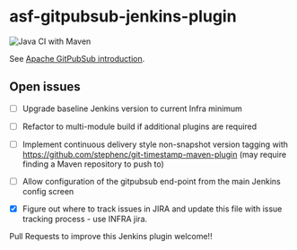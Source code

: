 # asf-gitpubsub-jenkins-plugin

![Java CI with Maven](https://github.com/apache/infrastructure-jenkins/workflows/Java%20CI%20with%20Maven/badge.svg)

See [Apache GitPubSub introduction](https://www.apache.org/dev/gitpubsub.html).

## Open issues

<!-- Remove these as they are done, add additional as necessary -->

- [ ] Upgrade baseline Jenkins version to current Infra minimum
- [ ] Refactor to multi-module build if additional plugins are required
- [ ] Implement continuous delivery style non-snapshot version tagging with https://github.com/stephenc/git-timestamp-maven-plugin (may require finding a Maven repository to push to)
- [ ] Allow configuration of the gitpubsub end-point from the main Jenkins config screen
- [X] Figure out where to track issues in JIRA and update this file with issue tracking process - use INFRA jira.


Pull Requests to improve this Jenkins plugin welcome!!
